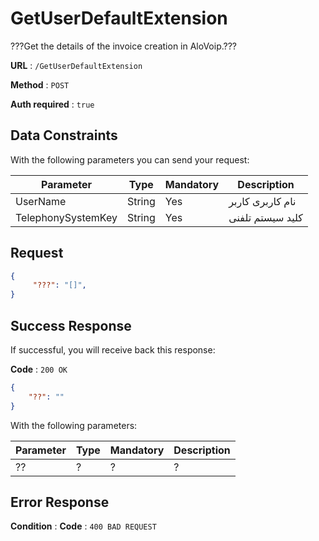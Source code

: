 # GetUserDefaultExtension

???Get the details of the invoice creation in AloVoip.???


**URL** : `/GetUserDefaultExtension`

**Method** : `POST`

**Auth required** : `true`

## Data Constraints
With the following parameters you can send your request:

|Parameter|Type|Mandatory|Description|
|-|-|-|-| 
|UserName |String|Yes|  نام کاربری کاربر|
|TelephonySystemKey |String|Yes|  کلید سیستم تلفنی|

## Request 


```json
{
     "???": "[]",
}
```

## Success Response
If successful, you will receive back this response:

**Code** : `200 OK`

```json
{
    "??": ""
}

```
With the following parameters:

|Parameter|Type|Mandatory|Description|
|-|-|-|-| 
|??|? |? | ? |
## Error Response

**Condition** : 
**Code** : `400 BAD REQUEST`



